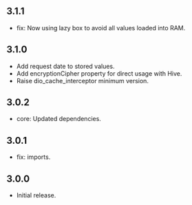 ## 3.1.1
- fix: Now using lazy box to avoid all values loaded into RAM.

## 3.1.0
- Add request date to stored values.
- Add encryptionCipher property for direct usage with Hive.
- Raise dio_cache_interceptor minimum version.

## 3.0.2
- core: Updated dependencies.

## 3.0.1
- fix: imports.

## 3.0.0
- Initial release.